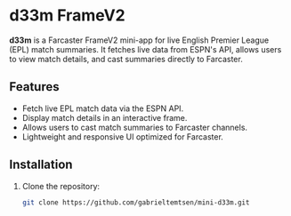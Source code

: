 # d33m FrameV2

**d33m** is a Farcaster FrameV2 mini-app for live English Premier League (EPL) match summaries. It fetches live data from ESPN's API, allows users to view match details, and cast summaries directly to Farcaster.

## Features
- Fetch live EPL match data via the ESPN API.
- Display match details in an interactive frame.
- Allows users to cast match summaries to Farcaster channels.
- Lightweight and responsive UI optimized for Farcaster.


## Installation

1. Clone the repository:

   ```bash
   git clone https://github.com/gabrieltemtsen/mini-d33m.git
